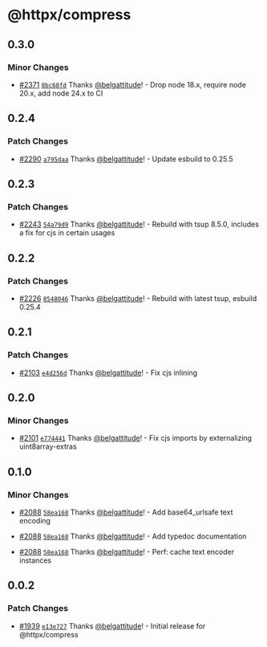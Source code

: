 # @httpx/compress

## 0.3.0

### Minor Changes

- [#2371](https://github.com/belgattitude/httpx/pull/2371) [`8bc68fd`](https://github.com/belgattitude/httpx/commit/8bc68fd67eac8f1335ee61907562399818e23b3b) Thanks [@belgattitude](https://github.com/belgattitude)! - Drop node 18.x, require node 20.x, add node 24.x to CI

## 0.2.4

### Patch Changes

- [#2290](https://github.com/belgattitude/httpx/pull/2290) [`a795daa`](https://github.com/belgattitude/httpx/commit/a795daa611f33942410777ddf7f561cf5e122028) Thanks [@belgattitude](https://github.com/belgattitude)! - Update esbuild to 0.25.5

## 0.2.3

### Patch Changes

- [#2243](https://github.com/belgattitude/httpx/pull/2243) [`54a79d9`](https://github.com/belgattitude/httpx/commit/54a79d9c530da590f634011ece54e83755ca6d6a) Thanks [@belgattitude](https://github.com/belgattitude)! - Rebuild with tsup 8.5.0, includes a fix for cjs in certain usages

## 0.2.2

### Patch Changes

- [#2226](https://github.com/belgattitude/httpx/pull/2226) [`8548046`](https://github.com/belgattitude/httpx/commit/8548046e58bed76f2e54c709acf92817316783a4) Thanks [@belgattitude](https://github.com/belgattitude)! - Rebuild with latest tsup, esbuild 0.25.4

## 0.2.1

### Patch Changes

- [#2103](https://github.com/belgattitude/httpx/pull/2103) [`e4d256d`](https://github.com/belgattitude/httpx/commit/e4d256d5511c007cba6c12bdb153ed5c52f151d1) Thanks [@belgattitude](https://github.com/belgattitude)! - Fix cjs inlining

## 0.2.0

### Minor Changes

- [#2101](https://github.com/belgattitude/httpx/pull/2101) [`e774441`](https://github.com/belgattitude/httpx/commit/e77444125a62954a779aca6b9797a4ecf56e716f) Thanks [@belgattitude](https://github.com/belgattitude)! - Fix cjs imports by externalizing uint8array-extras

## 0.1.0

### Minor Changes

- [#2088](https://github.com/belgattitude/httpx/pull/2088) [`58ea168`](https://github.com/belgattitude/httpx/commit/58ea168357ac6cd80ba07fbf4b6afee85a7e8052) Thanks [@belgattitude](https://github.com/belgattitude)! - Add base64_urlsafe text encoding

- [#2088](https://github.com/belgattitude/httpx/pull/2088) [`58ea168`](https://github.com/belgattitude/httpx/commit/58ea168357ac6cd80ba07fbf4b6afee85a7e8052) Thanks [@belgattitude](https://github.com/belgattitude)! - Add typedoc documentation

- [#2088](https://github.com/belgattitude/httpx/pull/2088) [`58ea168`](https://github.com/belgattitude/httpx/commit/58ea168357ac6cd80ba07fbf4b6afee85a7e8052) Thanks [@belgattitude](https://github.com/belgattitude)! - Perf: cache text encoder instances

## 0.0.2

### Patch Changes

- [#1939](https://github.com/belgattitude/httpx/pull/1939) [`e13e727`](https://github.com/belgattitude/httpx/commit/e13e727e168982e0f6212eda7831db0bc637fbea) Thanks [@belgattitude](https://github.com/belgattitude)! - Initial release for @httpx/compress
